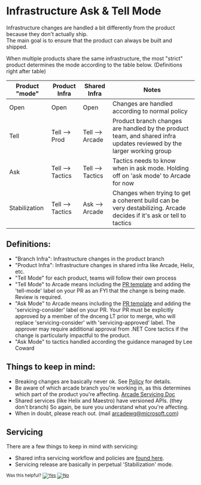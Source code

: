 # Infrastructure Ask & Tell Mode

Infrastructure changes are handled a bit differently from the product because they don't actually ship.  
The main goal is to ensure that the product can always be built and shipped.

When multiple products share the same infrastructure, the most "strict" product determines the mode according to the table below.  (Definitions right after table)

| Product "mode" | Product Infra    | Shared Infra     | Notes                                              |
| ---------------| -----------------| ---------------- |----------------------------------------------------|
| Open           | Open             | Open             | Changes are handled according to normal policy     |
| Tell           | Tell --> Prod    | Tell --> Arcade  | Product branch changes are handled by the product team, and shared infra updates reviewed by the larger working group |
| Ask            | Tell --> Tactics | Tell --> Tactics | Tactics needs to know when in ask mode.  Holding off on 'ask mode' to Arcade for now  |
| Stabilization  | Tell --> Tactics  | Ask --> Arcade  | Changes when trying to get a coherent build can be very destabilizing.  Arcade decides if it's ask or tell to tactics  |

## Definitions:
- "Branch Infra": Infrastructure changes in the product branch
- "Product Infra": Infrastructure changes in shared infra like Arcade, Helix, etc.
- "Tell Mode" for each product, teams will follow their own process
- "Tell Mode" to Arcade means including the [PR template](AskModeTellModeTemplate.md) and adding the 'tell-mode' label on your PR as an FYI that the change is being made. Review is required.
- "Ask Mode" to Arcade means including the [PR template](AskModeTellModeTemplate.md) and adding the 'servicing-consider' label on your PR. Your PR must be explicitly approved by a member of the dnceng LT prior to merge, who will replace 'servicing-consider' with 'servicing-approved' label. The approver may require additional approval from .NET Core tactics if the change is particularly impactful to the product.
- "Ask Mode" to tactics handled according the guidance managed by Lee Coward

## Things to keep in mind:
- Breaking changes are basically never ok.  See [Policy](ChangesPolicy.md) for details.
- Be aware of which arcade branch you're working in, as this determines which part of the product you're affecting. [Arcade Servicing Doc](ArcadeServicing.md)
- Shared services (like Helix and Maestro) have versioned APIs. (they don't branch)  So again, be sure you understand what you're affecting.
- When in doubt, please reach out.  (mail arcadewg@microsoft.com)

## Servicing
There are a few things to keep in mind with servicing:
- Shared infra servicing workflow and policies are [found here](ArcadeServicing.md). 
- Servicing release are basically in perpetual 'Stabilization' mode.


<!-- Begin Generated Content: Doc Feedback -->
<sub>Was this helpful? [![Yes](https://helix.dot.net/f/ip/5?p=Documentation%5CPolicy%5CAskTellMode.md)](https://helix.dot.net/f/p/5?p=Documentation%5CPolicy%5CAskTellMode.md) [![No](https://helix.dot.net/f/in)](https://helix.dot.net/f/n/5?p=Documentation%5CPolicy%5CAskTellMode.md)</sub>
<!-- End Generated Content-->
